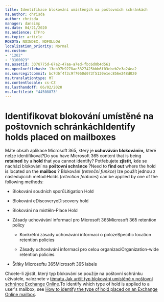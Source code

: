 ```yaml
---
title: Identifikace blokování umístěných na poštovních schránkách
ms.author: chrisda
author: chrisda
manager: dansimp
ms.date: 04/21/2020
ms.audience: ITPro
ms.topic: article
ROBOTS: NOINDEX, NOFOLLOW
localization_priority: Normal
ms.custom:
- "1202"
- "3100023"
ms.assetid: 3378775d-67a2-47aa-a7ed-fbc6d0b4d561
ms.openlocfilehash: 13eb97b9278ac3327425bbb6f03ebeb2e3a24ea2
ms.sourcegitcommit: bc7d6f4f3c9f7060d073f5130e1ec856e248d020
ms.translationtype: MT
ms.contentlocale: cs-CZ
ms.lasthandoff: 06/02/2020
ms.locfileid: "44508873"
---
```

# <a name="identify-holds-placed-on-mailboxes"></a><span data-ttu-id="9c521-102">Identifikovat blokování umístěné na poštovních schránkách</span><span class="sxs-lookup"><span data-stu-id="9c521-102">Identify holds placed on mailboxes</span></span>

<span data-ttu-id="9c521-103">Máte obsah aplikace Microsoft 365, který je **uchováván** **blokováním,** které nelze identifikovat?</span><span class="sxs-lookup"><span data-stu-id="9c521-103">Do you have Microsoft 365 content that is being **retained** by a **hold** that you cannot identify?</span></span> <span data-ttu-id="9c521-104">Potřebujete **zjistit,** kde se nachází blokování na **poštovní schránce** ?</span><span class="sxs-lookup"><span data-stu-id="9c521-104">Need to **find out** where the hold is located on the **mailbox** ?</span></span> <span data-ttu-id="9c521-105">Blokování (*retenční funkce*) lze použít jednou z následujících metod:</span><span class="sxs-lookup"><span data-stu-id="9c521-105">Holds (*retention features*) can be applied by one of the following methods:</span></span>
  
- <span data-ttu-id="9c521-106">Blokování soudních sporů</span><span class="sxs-lookup"><span data-stu-id="9c521-106">Litigation Hold</span></span>

- <span data-ttu-id="9c521-107">Blokování eDiscovery</span><span class="sxs-lookup"><span data-stu-id="9c521-107">eDiscovery hold</span></span>

- <span data-ttu-id="9c521-108">Blokování na místě</span><span class="sxs-lookup"><span data-stu-id="9c521-108">In-Place Hold</span></span>

- <span data-ttu-id="9c521-109">Zásady uchovávání informací pro Microsoft 365</span><span class="sxs-lookup"><span data-stu-id="9c521-109">Microsoft 365 retention policy</span></span> 

  - <span data-ttu-id="9c521-110">Konkrétní zásady uchovávání informací o poloze</span><span class="sxs-lookup"><span data-stu-id="9c521-110">Specific location retention policies</span></span>

  - <span data-ttu-id="9c521-111">Zásady uchovávání informací pro celou organizaci</span><span class="sxs-lookup"><span data-stu-id="9c521-111">Organization-wide retention policies</span></span>

- <span data-ttu-id="9c521-112">Štítky Microsoftu 365</span><span class="sxs-lookup"><span data-stu-id="9c521-112">Microsoft 365 labels</span></span>

<span data-ttu-id="9c521-113">Chcete-li zjistit, který typ blokování se použije na poštovní schránku uživatele, naleznete v [tématu Jak určit typ blokování umístěné v poštovní schránce Exchange Online](https://docs.microsoft.com/microsoft-365/compliance/identify-a-hold-on-an-exchange-online-mailbox).</span><span class="sxs-lookup"><span data-stu-id="9c521-113">To identify which type of hold is applied to a user's mailbox, see [How to identify the type of hold placed on an Exchange Online mailbox](https://docs.microsoft.com/microsoft-365/compliance/identify-a-hold-on-an-exchange-online-mailbox).</span></span>
